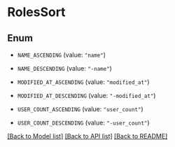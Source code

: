 # RolesSort

## Enum

- `NAME_ASCENDING` (value: `"name"`)

- `NAME_DESCENDING` (value: `"-name"`)

- `MODIFIED_AT_ASCENDING` (value: `"modified_at"`)

- `MODIFIED_AT_DESCENDING` (value: `"-modified_at"`)

- `USER_COUNT_ASCENDING` (value: `"user_count"`)

- `USER_COUNT_DESCENDING` (value: `"-user_count"`)

[[Back to Model list]](../README.md#documentation-for-models) [[Back to API list]](../README.md#documentation-for-api-endpoints) [[Back to README]](../README.md)
